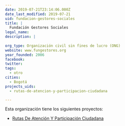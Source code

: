 ```yaml
---
date: 2019-07-21T23:14:06.000Z
date_last_modified: 2019-07-21
uid: fundacion-gestores-sociales
title: |
  Fundación Gestores Sociales
legal_name: 
description: |
  
org_type: Organización civil sin fines de lucro (ONG)
website: www.fungestores.org
year_founded: 2006
facebook: 
twitter: 
tags:
  - otro
cities: 
  - Bogotá
projects_uids:
  - rutas-de-atencion-y-participacion-ciudadana

---
```


Esta organización tiene los siguientes proyectos:

- [Rutas De Atención Y Participación Ciudadana](/proyectos/rutas-de-atencion-y-participacion-ciudadana)
